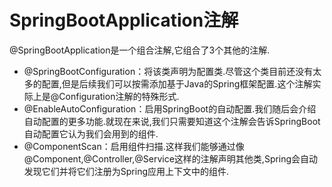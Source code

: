 # SpringBootApplication注解

@SpringBootApplication是一个组合注解,它组合了3个其他的注解.

- @SpringBootConfiguration：将该类声明为配置类.尽管这个类目前还没有太多的配置,但是后续我们可以按需添加基于Java的Spring框架配置.这个注解实际上是@Configuration注解的特殊形式.
- @EnableAutoConfiguration：启用SpringBoot的自动配置.我们随后会介绍自动配置的更多功能.就现在来说,我们只需要知道这个注解会告诉SpringBoot自动配置它认为我们会用到的组件.
- @ComponentScan：启用组件扫描.这样我们能够通过像@Component,@Controller,@Service这样的注解声明其他类,Spring会自动发现它们并将它们注册为Spring应用上下文中的组件.
